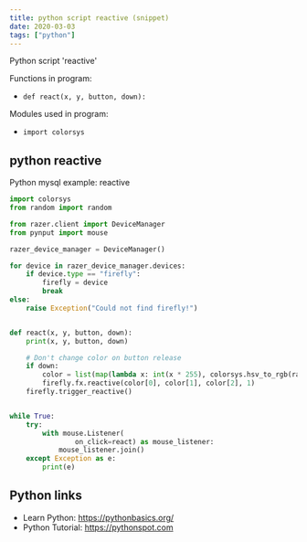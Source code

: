 ```yaml
---
title: python script reactive (snippet)
date: 2020-03-03
tags: ["python"]
---
```

Python script 'reactive'

Functions in program: 
* `def react(x, y, button, down):`

Modules used in program: 
* `import colorsys`

## python reactive

Python mysql example: reactive

```python
import colorsys
from random import random

from razer.client import DeviceManager
from pynput import mouse

razer_device_manager = DeviceManager()

for device in razer_device_manager.devices:
    if device.type == "firefly":
        firefly = device
        break
else:
    raise Exception("Could not find firefly!")


def react(x, y, button, down):
    print(x, y, button, down)

    # Don't change color on button release
    if down:
        color = list(map(lambda x: int(x * 255), colorsys.hsv_to_rgb(random(), 1, 1)))
        firefly.fx.reactive(color[0], color[1], color[2], 1)
    firefly.trigger_reactive()


while True:
    try:
        with mouse.Listener(
                on_click=react) as mouse_listener:
            mouse_listener.join()
    except Exception as e:
        print(e)


```

## Python links

- Learn Python: https://pythonbasics.org/
- Python Tutorial: https://pythonspot.com
